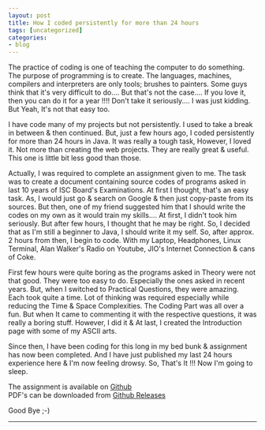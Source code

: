 ```yaml
---
layout: post
title: How I coded persistently for more than 24 hours
tags: [uncategorized]
categories:
- blog
---
```


The practice of coding is one of teaching the computer to do something. The purpose of programming is to create. 
The languages, machines, compilers and interpreters are only tools; brushes to painters. Some guys think that it's
very difficult to do.... But that's not the case.... If you love it, then you can do it for a year !!!! 
Don't take it seriously.... I was just kidding. But Yeah, It's not that easy too.

I have code many of my projects but not persistently. I used to take a break in between & then continued. 
But, just a few hours ago, I coded persistently for more than 24 hours in Java. It was really a tough task,
However, I loved it. Not more than creating the web projects. They are really great & useful. This one is
little bit less good than those.

Actually, I was required to complete an assignment given to me. The task was to create a document containing
source codes of programs asked in last 10 years of ISC Board's Examinations. At first I thought, that's an easy
task. As, I would just go & search on Google & then just copy-paste from its sources. But then, one of my friend
suggested him that I should write the codes on my own as it would train my skills.... At first, I didn't took 
him seriously. But after few hours, I thought that he may be right. So, I decided that as I'm still a beginner
to Java, I should write it my self. So, after approx. 2 hours from then, I begin to code. With my Laptop, 
Headphones, Linux Terminal, Alan Walker's Radio on Youtube, JIO's Internet Connection & cans of Coke. 

First few hours were quite boring as the programs asked in Theory were not that good. They were
too easy to do. Especially the ones asked in recent years. But, when I switched to Practical Questions, 
they were amazing. Each took quite a time. Lot of thinking was required especially while reducing the
Time & Space Complexities. The Coding Part was all over a fun. But when It came to commenting it
with the respective questions, it was really a boring stuff. However, I did it & At last, I created 
the Introduction page with some of my ASCII arts. 

Since then, I have been coding for this long in my bed bunk & assignment has now been completed.
And I have just published my last 24 hours experience here & I'm now feeling drowsy.
So, That's It !!! Now I'm going to sleep.

The assignment is available on [Github](https://github.com/thegeeq/ISCCodes)<br>
PDF's can be downloaded from [Github Releases](https://github.com/thegeeq/ISCCodes/releases)

Good Bye ;-)

---
